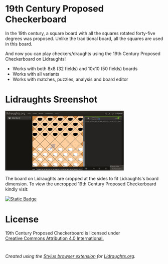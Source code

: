 # 19th Century Proposed Checkerboard
In the 19th century, a square board with all the squares rotated forty-five degrees was proposed. Unlike the traditional board, all the squares are used in this board.

And now you can play checkers/draughts using the 19th Century Proposed Checkerboard on Lidraughts!

- Works with both 8x8 (32 fields) and 10x10 (50 fields) boards
- Works with all variants
- Works with matches, puzzles, analysis and board editor

# Lidraughts Sreenshot
<img src="https://raw.githubusercontent.com/LuffyKudo/Lidraughts-Themes/main/19th%20Century%20Proposed%20Checkerboard/Lidraughts%2019th%20Century%20Proposed%20Checkerboard.png" alt="19th century proposed checkerboard lidraughts screenshot" width="75%"></img>

The board on Lidraughts are cropped at the sides to fit Lidraughts's board dimension. To view the uncropped 19th Century Proposed Checkerboard kindly visit:

[![Static Badge](https://img.shields.io/badge/19th_Century_Proposed_Checkerboard-Uncropped-blue)](https://github.com/LuffyKudo/Lidraughts-Themes/tree/main/19th%20Century%20Proposed%20Checkerboard/Uncropped%20Boards)

# License
<p xmlns:cc="http://creativecommons.org/ns#" >19th Century Proposed Checkerboard is licensed under <a href="https://creativecommons.org/licenses/by/4.0/?ref=chooser-v1" target="_blank" rel="license noopener noreferrer" style="display:inline-block;">Creative Commons Attribution 4.0 International.<img style="height:22px!important;margin-left:3px;vertical-align:text-bottom;" src="https://mirrors.creativecommons.org/presskit/icons/cc.svg?ref=chooser-v1" alt=""><img style="height:22px!important;margin-left:3px;vertical-align:text-bottom;" src="https://mirrors.creativecommons.org/presskit/icons/by.svg?ref=chooser-v1" alt=""></a></p>

#
*Created using the [Stylus browser extension](https://add0n.com/stylus.html) for [Lidraughts.org](https://lidraughts.org).*
